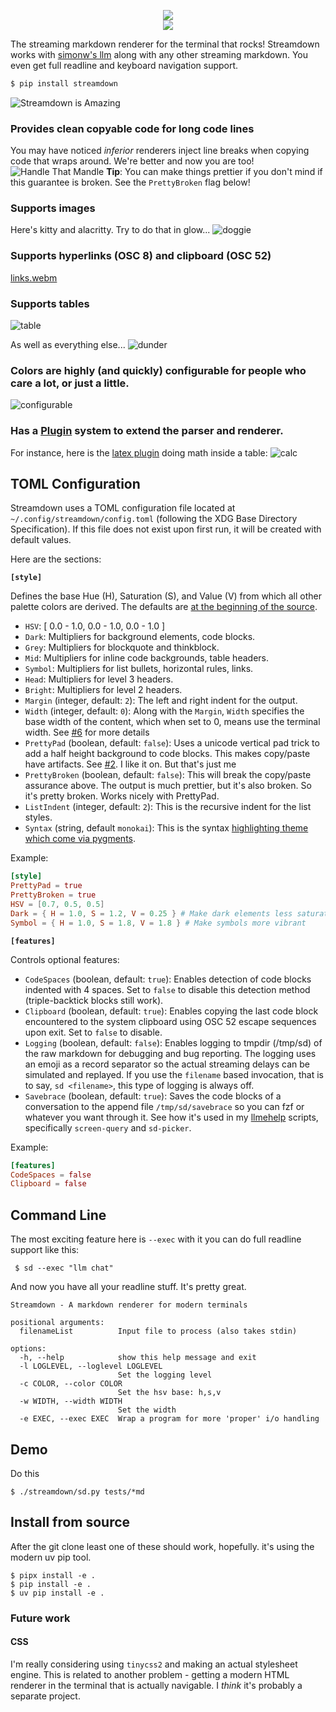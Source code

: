 <p align="center">
<img src=https://github.com/user-attachments/assets/0468eac0-2a00-4e98-82ca-09e6ac679357/>
<br/>
<a href=https://pypi.org/project/streamdown><img src=https://badge.fury.io/py/streamdown.svg/></a>
</p>

The streaming markdown renderer for the terminal that rocks!
Streamdown works with [simonw's llm](https://github.com/simonw/llm) along with any other streaming markdown. You even get full readline and keyboard navigation support.
```bash
$ pip install streamdown
```
![Streamdown is Amazing](https://github.com/user-attachments/assets/268cb340-78cc-4df0-a773-c5ac95eceeeb)

### Provides clean copyable code for long code lines
You may have noticed *inferior* renderers inject line breaks when copying code that wraps around. We're better and now you are too!
![Handle That Mandle](https://github.com/user-attachments/assets/a27aa70c-f691-4796-84f0-c2eb18c7de23)
**Tip**: You can make things prettier if you don't mind if this guarantee is broken. See the `PrettyBroken` flag below!

### Supports images
Here's kitty and alacritty. Try to do that in glow...
![doggie](https://github.com/user-attachments/assets/81c43983-68cd-40c1-b1d5-aa3a52004504)

### Supports hyperlinks (OSC 8) and clipboard (OSC 52)
[links.webm](https://github.com/user-attachments/assets/a5f71791-7c58-4183-ad3b-309f470c08a3)

### Supports tables
![table](https://github.com/user-attachments/assets/dbe3d13e-6bac-4f45-bf30-f1857ed98898)

As well as everything else...
![dunder](https://github.com/user-attachments/assets/d41d7fec-6dec-4387-b53d-f2098f269a5e)

### Colors are highly (and quickly) configurable for people who care a lot, or just a little.
![configurable](https://github.com/user-attachments/assets/19ca2ec9-8ea1-4a79-87ca-8352789269fe)

### Has a [Plugin](https://github.com/kristopolous/Streamdown/tree/main/streamdown/plugins) system to extend the parser and renderer.
For instance, here is the [latex plugin](https://github.com/kristopolous/Streamdown/blob/main/streamdown/plugins/latex.py) doing math inside a table:
![calc](https://github.com/user-attachments/assets/0b0027ca-8ef0-4b4a-b4ae-e36ff623a683)


## TOML Configuration 

Streamdown uses a TOML configuration file located at `~/.config/streamdown/config.toml` (following the XDG Base Directory Specification). If this file does not exist upon first run, it will be created with default values. 

Here are the sections:

**`[style]`**

Defines the base Hue (H), Saturation (S), and Value (V) from which all other palette colors are derived. The defaults are [at the beginning of the source](https://github.com/kristopolous/Streamdown/blob/main/streamdown/sd.py#L33).

*   `HSV`: [ 0.0 - 1.0, 0.0 - 1.0, 0.0 - 1.0 ] 
*   `Dark`: Multipliers for background elements, code blocks. 
*   `Grey`: Multipliers for blockquote and thinkblock. 
*   `Mid`: Multipliers for inline code backgrounds, table headers. 
*   `Symbol`: Multipliers for list bullets, horizontal rules, links. 
*   `Head`: Multipliers for level 3 headers. 
*   `Bright`: Multipliers for level 2 headers. 
*   `Margin` (integer, default: `2`): The left and right indent for the output. 
*   `Width` (integer, default: `0`): Along with the `Margin`, `Width` specifies the base width of the content, which when set to 0, means use the terminal width. See [#6](https://github.com/kristopolous/Streamdown/issues/6) for more details
*   `PrettyPad` (boolean, default: `false`): Uses a unicode vertical pad trick to add a half height background to code blocks. This makes copy/paste have artifacts. See [#2](https://github.com/kristopolous/Streamdown/issues/2). I like it on. But that's just me
*   `PrettyBroken` (boolean, default: `false`): This will break the copy/paste assurance above. The output is much prettier, but it's also broken. So it's pretty broken. Works nicely with PrettyPad.
*   `ListIndent` (integer, default: `2`): This is the recursive indent for the list styles.
*   `Syntax` (string, default `monokai`): This is the syntax [highlighting theme which come via pygments](https://pygments.org/styles/).

Example:
```toml
[style]
PrettyPad = true
PrettyBroken = true
HSV = [0.7, 0.5, 0.5]
Dark = { H = 1.0, S = 1.2, V = 0.25 } # Make dark elements less saturated and darker
Symbol = { H = 1.0, S = 1.8, V = 1.8 } # Make symbols more vibrant
```

**`[features]`**

Controls optional features:

*   `CodeSpaces` (boolean, default: `true`): Enables detection of code blocks indented with 4 spaces. Set to `false` to disable this detection method (triple-backtick blocks still work).
*   `Clipboard` (boolean, default: `true`): Enables copying the last code block encountered to the system clipboard using OSC 52 escape sequences upon exit. Set to `false` to disable.
*   `Logging` (boolean, default: `false`): Enables logging to tmpdir (/tmp/sd) of the raw markdown for debugging and bug reporting. The logging uses an emoji as a record separator so the actual streaming delays can be simulated and replayed. If you use the `filename` based invocation, that is to say, `sd <filename>`, this type of logging is always off.
*   `Savebrace` (boolean, default: `true`): Saves the code blocks of a conversation to the append file `/tmp/sd/savebrace` so you can fzf or whatever you want through it. See how it's used in my [llmehelp](https://github.com/kristopolous/llmehelp) scripts, specifically `screen-query` and `sd-picker`.

Example:
```toml
[features]
CodeSpaces = false
Clipboard = false
```

## Command Line
The most exciting feature here is `--exec` with it you can do full readline support like this:

     $ sd --exec "llm chat"

And now you have all your readline stuff. It's pretty great.

```shell
Streamdown - A markdown renderer for modern terminals

positional arguments:
  filenameList          Input file to process (also takes stdin)

options:
  -h, --help            show this help message and exit
  -l LOGLEVEL, --loglevel LOGLEVEL
                        Set the logging level
  -c COLOR, --color COLOR
                        Set the hsv base: h,s,v
  -w WIDTH, --width WIDTH
                        Set the width
  -e EXEC, --exec EXEC  Wrap a program for more 'proper' i/o handling

```

## Demo
Do this

    $ ./streamdown/sd.py tests/*md

## Install from source
After the git clone least one of these should work, hopefully. it's using the modern uv pip tool.

    $ pipx install -e .
    $ pip install -e .
    $ uv pip install -e . 

### Future work

#### CSS
I'm really considering using `tinycss2` and making an actual stylesheet engine. This is related to another problem - getting a modern HTML renderer in the terminal that is actually navigable. I *think* it's probably a separate project.

